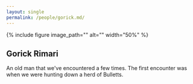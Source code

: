 ```yaml
---
layout: single
permalink: /people/gorick.md/
---
```


{% include figure image_path="" alt="" width="50%" %}


## Gorick Rimari

An old man that we've encountered a few times. The first encounter was when we were hunting down a herd of Bulletts. 


